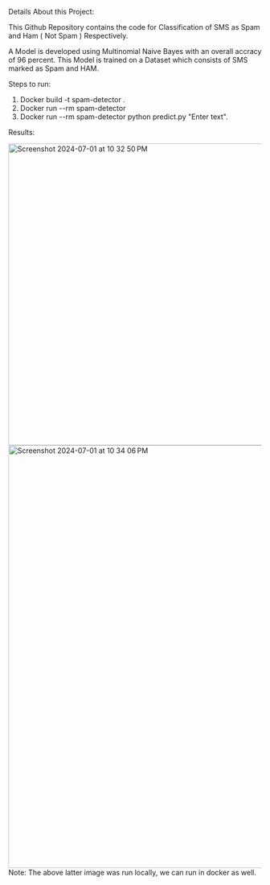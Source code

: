Details About this Project:

This Github Repository contains the code for Classification of SMS as Spam and Ham ( Not Spam ) Respectively.

A Model is developed using Multinomial Naive Bayes with an overall accracy of 96 percent. This Model is trained on a Dataset which consists of SMS marked as Spam and HAM.

Steps to run:
1. Docker build -t spam-detector .
2. Docker run --rm spam-detector
3. Docker run --rm spam-detector python predict.py "Enter text".

Results:

<img width="600" alt="Screenshot 2024-07-01 at 10 32 50 PM" src="https://github.com/neelalohith/SMS_Spam_Classifier/assets/98219059/78d2e6b2-3803-4210-9eca-1e66390e0729">
<br />
<img width="841" alt="Screenshot 2024-07-01 at 10 34 06 PM" src="https://github.com/neelalohith/SMS_Spam_Classifier/assets/98219059/7ec6b9da-8bbd-4fb2-bdd1-654d2addd4e8">
<br />
Note: The above latter image was run locally, we can run in docker as well.

